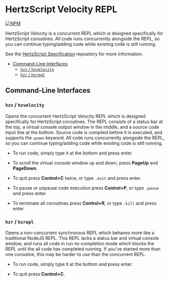 # HertzScript Velocity REPL

[![NPM](https://nodei.co/npm/hertzscript-velocity.png)](https://nodei.co/npm/hertzscript-velocity/)

HertzScript Velocity is a concurrent REPL which is designed specifically for HertzScript coroutines. All code runs concurrently alongside the REPL, so you can continue typing/adding code while existing code is still running.

See the [HertzScript Specification](https://github.com/hertzscript/Specification) repository for more information.

- [Command-Line Interfaces](#command-line-interfaces)
	- [`hzv` / `hzvelocity`](#hzv--hzvelocty)
	- [`hzr` / `hzrepl`](#hzr--hzrepl)

## Command-Line Interfaces

### `hzv` / `hzvelocity`

Opens the concurrent HertzScript Velocity REPL which is designed specifically for HertzScript coroutines. The REPL consists of a status bar at the top, a virtual console output window in the middle, and a source code input line at the bottom. Source code is compiled before it is executed, and supports the `spawn` keyword. All code runs concurrently alongside the REPL, so you can continue typing/adding code while existing code is still running.

- To run code, simply type it at the bottom and press enter.

- To scroll the virtual console window up and down, press **PageUp** and **PageDown**.

- To quit press **Control+C** twice, or type `.exit` and press enter.

- To pause or unpause code execution press **Control+P**, or type `.pause` and press enter.

- To terminate all coroutines press **Control+R**, or type `.kill` and press enter.

### `hzr` / `hzrepl`

Opens a non-concurrent synchronous REPL which behaves more like a traditional NodeJS REPL. This REPL lacks a status bar and virtual console window, and runs all code in run-to-completion mode which blocks the REPL until the all code has completed running. If you've started more than one coroutine, this may be harder to use than the concurrent REPL.

- To run code, simply type it at the bottom and press enter.

- To quit press **Control+C**.